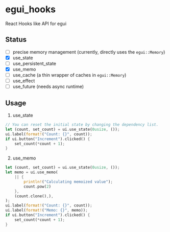 # egui_hooks

React Hooks like API for egui

## Status

- [ ] precise memory management (currently, directly uses the `egui::Memory`)
- [x] use_state
- [ ] use_persistent_state
- [x] use_memo
- [ ] use_cache (a thin wrapper of caches in `egui::Memory`)
- [ ] use_effect
- [ ] use_future (needs async runtime)

## Usage

1. use_state

```rust
// You can reset the initial state by changing the dependency list.
let (count, set_count) = ui.use_state(0usize, ());
ui.label(format!("Count: {}", count));
if ui.button("Increment").clicked() {
    set_count(*count + 1);
}
```

2. use_memo

```rust
let (count, set_count) = ui.use_state(0usize, ());
let memo = ui.use_memo(
    || {
        println!("Calculating memoized value");
        count.pow(2)
    },
    (count.clone(),),
);
ui.label(format!("Count: {}", count));
ui.label(format!("Memo: {}", memo));
if ui.button("Increment").clicked() {
    set_count(*count + 1);
}
```
